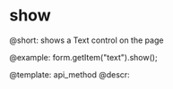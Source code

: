 show
=============

@short: shows a Text control on the page
 


@example:
form.getItem("text").show();


@template: api_method
@descr:


